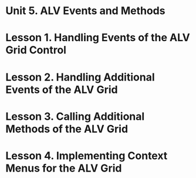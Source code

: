 # Unit 5. ALV Events and Methods





# Lesson 1. Handling Events of the ALV Grid Control





# Lesson 2. Handling Additional Events of the ALV Grid





# Lesson 3. Calling Additional Methods of the ALV Grid





# Lesson 4. Implementing Context Menus for the ALV Grid